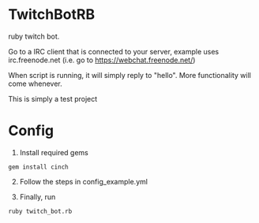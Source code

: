 # TwitchBotRB
ruby twitch bot. 

Go to a IRC client that is connected to your server, example uses irc.freenode.net (i.e. go to https://webchat.freenode.net/) 

When script is running, it will simply reply to "hello". More functionality will come whenever.

This is simply a test project
# Config


1) Install required gems
```
gem install cinch
```
2) Follow the steps in config_example.yml

3) Finally, run
```
ruby twitch_bot.rb
```